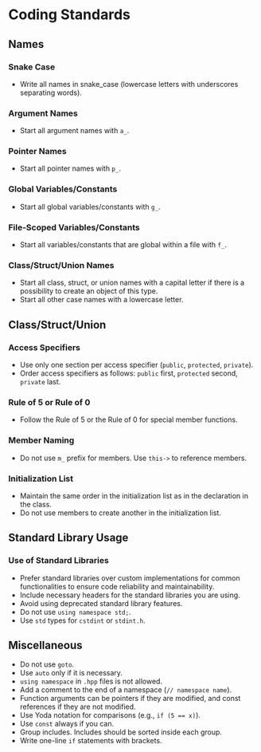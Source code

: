 # Coding Standards

## Names

### Snake Case
- Write all names in snake_case (lowercase letters with underscores separating words).

### Argument Names
- Start all argument names with `a_`.

### Pointer Names
- Start all pointer names with `p_`.

### Global Variables/Constants
- Start all global variables/constants with `g_`.

### File-Scoped Variables/Constants
- Start all variables/constants that are global within a file with `f_`.

### Class/Struct/Union Names
- Start all class, struct, or union names with a capital letter if there is a possibility to create an object of this type.
- Start all other case names with a lowercase letter.

## Class/Struct/Union

### Access Specifiers
- Use only one section per access specifier (`public`, `protected`, `private`).
- Order access specifiers as follows: `public` first, `protected` second, `private` last.

### Rule of 5 or Rule of 0
- Follow the Rule of 5 or the Rule of 0 for special member functions.

### Member Naming
- Do not use `m_` prefix for members. Use `this->` to reference members.

### Initialization List
- Maintain the same order in the initialization list as in the declaration in the class.
- Do not use members to create another in the initialization list.

## Standard Library Usage

### Use of Standard Libraries
- Prefer standard libraries over custom implementations for common functionalities to ensure code reliability and maintainability.
- Include necessary headers for the standard libraries you are using.
- Avoid using deprecated standard library features.
- Do not use `using namespace std;`.
- Use `std` types for `cstdint` or `stdint.h`.

## Miscellaneous

- Do not use `goto`.
- Use `auto` only if it is necessary.
- `using namespace` in `.hpp` files is not allowed.
- Add a comment to the end of a namespace (`// namespace name`).
- Function arguments can be pointers if they are modified, and const references if they are not modified.
- Use Yoda notation for comparisons (e.g., `if (5 == x)`).
- Use `const` always if you can.
- Group includes. Includes should be sorted inside each group.
- Write one-line `if` statements with brackets.